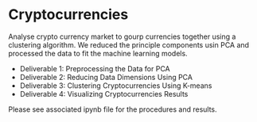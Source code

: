 # Cryptocurrencies

Analyse crypto currency market to gourp currencies together using a clustering algorithm.  We reduced the principle components usin PCA and processed the data to fit the machine learning models.


  - Deliverable 1: Preprocessing the Data for PCA
  - Deliverable 2: Reducing Data Dimensions Using PCA
  - Deliverable 3: Clustering Cryptocurrencies Using K-means
  - Deliverable 4: Visualizing Cryptocurrencies Results

Please see associated ipynb file for the procedures and results.

